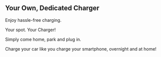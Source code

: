 ## **Your Own, Dedicated Charger**

Enjoy hassle-free charging.

Your spot. Your Charger!

Simply come home, park and plug in.

Charge your car like you charge your smartphone, overnight and at home!